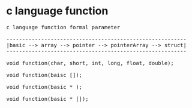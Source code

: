 # c language function   

<pre>
c language function formal parameter

---------------------------------------------------------
|basic --> array --> pointer --> pointerArray --> struct|
---------------------------------------------------------

void function(char, short, int, long, float, double);

void function(baisc []);

void function(basic * );

void function(basic * []);

</pre>


## 
